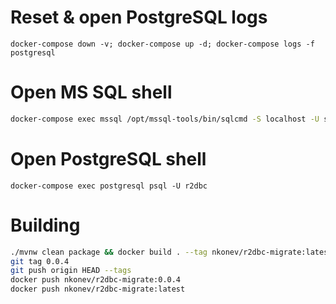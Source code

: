# Reset & open PostgreSQL logs
```
docker-compose down -v; docker-compose up -d; docker-compose logs -f postgresql
```

# Open MS SQL shell
```bash
docker-compose exec mssql /opt/mssql-tools/bin/sqlcmd -S localhost -U sa -P 'yourStrong(!)Password'
```

# Open PostgreSQL shell
```
docker-compose exec postgresql psql -U r2dbc
```

# Building
```bash
./mvnw clean package && docker build . --tag nkonev/r2dbc-migrate:latest --tag nkonev/r2dbc-migrate:0.0.4
git tag 0.0.4
git push origin HEAD --tags
docker push nkonev/r2dbc-migrate:0.0.4
docker push nkonev/r2dbc-migrate:latest
```
